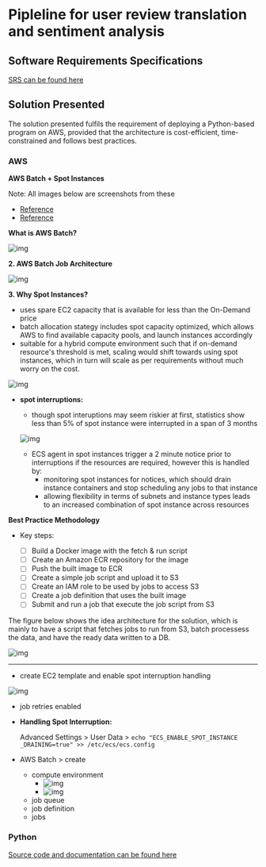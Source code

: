 # Pipleline for user review translation and sentiment analysis

## Software Requirements Specifications

[SRS can be found here](srs.md)

## Solution Presented

The solution presented fulfils the requirement of deploying a Python-based program on AWS, provided that the architecture is cost-efficient, time-constrained and follows best practices. 


### AWS

**AWS Batch + Spot Instances**


Note: All images below are screenshots from these

- [Reference](https://www.youtube.com/watch?v=Wrg8XvU6qqI)
- [Reference](https://aws.amazon.com/blogs/compute/creating-a-simple-fetch-and-run-aws-batch-job/#:~:text=AWS%20Batch%20executes%20jobs%20as,script%20and%20run%20your%20job.)

**What is AWS Batch?**

![img](https://user-images.githubusercontent.com/60857664/140624011-5d2a1acb-46f2-4ac8-b457-08a675ac2315.png)



**2. AWS Batch Job Architecture**

![img](https://user-images.githubusercontent.com/60857664/140624009-733706c2-1520-4951-ab2f-f40b34d45c7a.png)


**3. Why Spot Instances?**

- uses spare EC2 capacity that is available for less than the On-Demand price
- batch allocation stategy includes spot capacity optimized, which allows AWS to find available capacity pools, and launch instances accordingly
-  suitable for a hybrid compute environment such that if on-demand resource's threshold is met, scaling would shift towards using spot instances, which in turn will scale as per requirements without much worry on the cost. 

![img](https://user-images.githubusercontent.com/60857664/140624022-004137cf-f985-49f6-804c-4d2cac69ec9a.png)

- **spot interruptions:** 
    - though spot interuptions may seem riskier at first, statistics show less than 5% of spot instance were interrupted in a span of 3 months

    ![img](https://user-images.githubusercontent.com/60857664/140627554-0224d61a-d67b-40d0-94c7-cf300d83bd6b.png)  

    - ECS agent in spot instances trigger a 2 minute notice prior to interruptions if the resources are required, however this is handled by:
        -  monitoring spot instances for notices, which should drain instance containers and stop scheduling any jobs to that instance
        - allowing flexibility in terms of subnets and instance types leads to an increased combination of spot instance across resources




**Best Practice Methodology**

- Key steps:

    - [ ] Build a Docker image with the fetch & run script
    - [ ] Create an Amazon ECR repository for the image
    - [ ] Push the built image to ECR
    - [ ] Create a simple job script and upload it to S3
    - [ ] Create an IAM role to be used by jobs to access S3
    - [ ] Create a job definition that uses the built image
    - [ ] Submit and run a job that execute the job script from S3

The figure below shows the idea architecture for the solution, which is mainly to have a script that fetches jobs to run from S3, batch processess the data, and have the ready data written to a DB.


![img](https://user-images.githubusercontent.com/60857664/140627570-7b90b61a-77fb-4ead-b55b-7150c968189b.png)

----

- create EC2 template and enable spot interruption handling

![img](https://user-images.githubusercontent.com/60857664/140624043-01af41ad-2728-4610-9640-6cc568f867da.png)

- job retries enabled

- **Handling Spot Interruption:** 

    Advanced Settings > User Data >
    `echo "ECS_ENABLE_SPOT_INSTANCE _DRAINING=true" >> /etc/ecs/ecs.config` 


- AWS Batch > create 
    - compute environment
        - ![img](https://user-images.githubusercontent.com/60857664/140624045-46d54d14-5fa4-479a-af35-9f1f6172c59c.png)
        - ![img](https://user-images.githubusercontent.com/60857664/140624046-843fdf25-4298-403c-92ae-36a85bcb35a4.png)
    - job queue
    - job definition
    - jobs


### Python

[Source code and documentation can be found here](README.md)